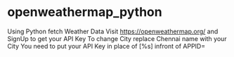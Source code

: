 # openweathermap_python
Using Python fetch Weather Data
Visit https://openweathermap.org/ and SignUp to get your API Key
To change City replace Chennai name with your City 
You need to put your API Key in place of [%s] infront of APPID=

